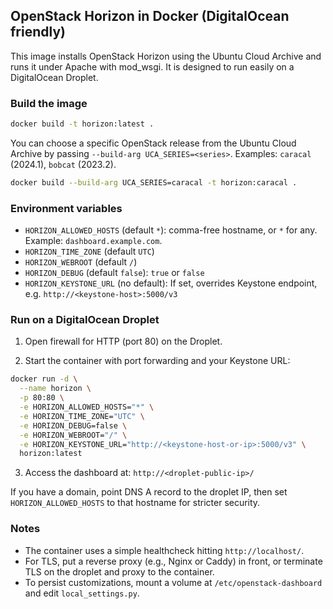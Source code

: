 ## OpenStack Horizon in Docker (DigitalOcean friendly)

This image installs OpenStack Horizon using the Ubuntu Cloud Archive and runs it under Apache with mod_wsgi. It is designed to run easily on a DigitalOcean Droplet.

### Build the image

```bash
docker build -t horizon:latest .
```

You can choose a specific OpenStack release from the Ubuntu Cloud Archive by passing `--build-arg UCA_SERIES=<series>`. Examples: `caracal` (2024.1), `bobcat` (2023.2).

```bash
docker build --build-arg UCA_SERIES=caracal -t horizon:caracal .
```

### Environment variables

- `HORIZON_ALLOWED_HOSTS` (default `*`): comma-free hostname, or `*` for any. Example: `dashboard.example.com`.
- `HORIZON_TIME_ZONE` (default `UTC`)
- `HORIZON_WEBROOT` (default `/`)
- `HORIZON_DEBUG` (default `false`): `true` or `false`
- `HORIZON_KEYSTONE_URL` (no default): If set, overrides Keystone endpoint, e.g. `http://<keystone-host>:5000/v3`

### Run on a DigitalOcean Droplet

1. Open firewall for HTTP (port 80) on the Droplet.

2. Start the container with port forwarding and your Keystone URL:

```bash
docker run -d \
  --name horizon \
  -p 80:80 \
  -e HORIZON_ALLOWED_HOSTS="*" \
  -e HORIZON_TIME_ZONE="UTC" \
  -e HORIZON_DEBUG=false \
  -e HORIZON_WEBROOT="/" \
  -e HORIZON_KEYSTONE_URL="http://<keystone-host-or-ip>:5000/v3" \
  horizon:latest
```

3. Access the dashboard at: `http://<droplet-public-ip>/`

If you have a domain, point DNS A record to the droplet IP, then set `HORIZON_ALLOWED_HOSTS` to that hostname for stricter security.

### Notes

- The container uses a simple healthcheck hitting `http://localhost/`.
- For TLS, put a reverse proxy (e.g., Nginx or Caddy) in front, or terminate TLS on the droplet and proxy to the container.
- To persist customizations, mount a volume at `/etc/openstack-dashboard` and edit `local_settings.py`.
